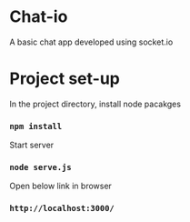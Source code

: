 # Chat-io
A basic chat app developed using socket.io

# Project set-up

In the project directory, install node pacakges
### `npm install`

Start server
### `node serve.js`

Open below link in browser
### `http://localhost:3000/`
